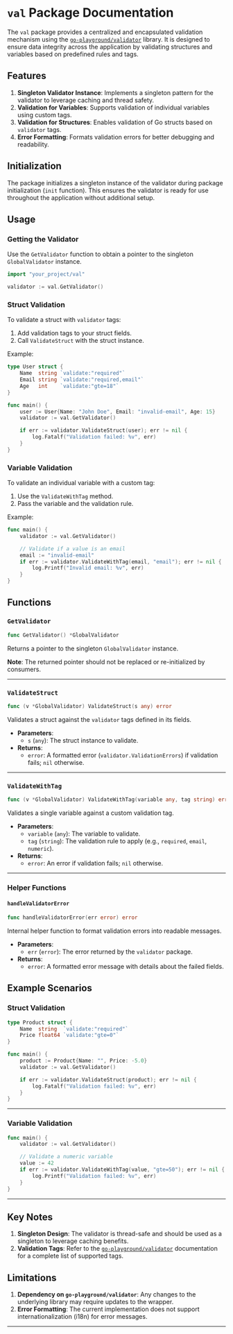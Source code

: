 
# `val` Package Documentation

The `val` package provides a centralized and encapsulated validation mechanism using the [`go-playground/validator`](https://pkg.go.dev/github.com/go-playground/validator/v10) library. It is designed to ensure data integrity across the application by validating structures and variables based on predefined rules and tags.

## Features

1. **Singleton Validator Instance**: Implements a singleton pattern for the validator to leverage caching and thread safety.
2. **Validation for Variables**: Supports validation of individual variables using custom tags.
3. **Validation for Structures**: Enables validation of Go structs based on `validator` tags.
4. **Error Formatting**: Formats validation errors for better debugging and readability.

## Initialization

The package initializes a singleton instance of the validator during package initialization (`init` function). This ensures the validator is ready for use throughout the application without additional setup.

## Usage

### Getting the Validator

Use the `GetValidator` function to obtain a pointer to the singleton `GlobalValidator` instance.

```go
import "your_project/val"

validator := val.GetValidator()
```

### Struct Validation

To validate a struct with `validator` tags:
1. Add validation tags to your struct fields.
2. Call `ValidateStruct` with the struct instance.

Example:

```go
type User struct {
    Name  string `validate:"required"`
    Email string `validate:"required,email"`
    Age   int    `validate:"gte=18"`
}

func main() {
    user := User{Name: "John Doe", Email: "invalid-email", Age: 15}
    validator := val.GetValidator()

    if err := validator.ValidateStruct(user); err != nil {
        log.Fatalf("Validation failed: %v", err)
    }
}
```

### Variable Validation

To validate an individual variable with a custom tag:
1. Use the `ValidateWithTag` method.
2. Pass the variable and the validation rule.

Example:

```go
func main() {
    validator := val.GetValidator()

    // Validate if a value is an email
    email := "invalid-email"
    if err := validator.ValidateWithTag(email, "email"); err != nil {
        log.Printf("Invalid email: %v", err)
    }
}
```

## Functions

### `GetValidator`

```go
func GetValidator() *GlobalValidator
```

Returns a pointer to the singleton `GlobalValidator` instance.

**Note**: The returned pointer should not be replaced or re-initialized by consumers.

---

### `ValidateStruct`

```go
func (v *GlobalValidator) ValidateStruct(s any) error
```

Validates a struct against the `validator` tags defined in its fields.

- **Parameters**:
  - `s` (`any`): The struct instance to validate.
- **Returns**:
  - `error`: A formatted error (`validator.ValidationErrors`) if validation fails; `nil` otherwise.

---

### `ValidateWithTag`

```go
func (v *GlobalValidator) ValidateWithTag(variable any, tag string) error
```

Validates a single variable against a custom validation tag.

- **Parameters**:
  - `variable` (`any`): The variable to validate.
  - `tag` (`string`): The validation rule to apply (e.g., `required`, `email`, `numeric`).
- **Returns**:
  - `error`: An error if validation fails; `nil` otherwise.

---

### Helper Functions

#### `handleValidatorError`

```go
func handleValidatorError(err error) error
```

Internal helper function to format validation errors into readable messages.

- **Parameters**:
  - `err` (`error`): The error returned by the `validator` package.
- **Returns**:
  - `error`: A formatted error message with details about the failed fields.

## Example Scenarios

### Struct Validation

```go
type Product struct {
    Name  string  `validate:"required"`
    Price float64 `validate:"gte=0"`
}

func main() {
    product := Product{Name: "", Price: -5.0}
    validator := val.GetValidator()

    if err := validator.ValidateStruct(product); err != nil {
        log.Fatalf("Validation failed: %v", err)
    }
}
```

---

### Variable Validation

```go
func main() {
    validator := val.GetValidator()

    // Validate a numeric variable
    value := 42
    if err := validator.ValidateWithTag(value, "gte=50"); err != nil {
        log.Printf("Validation failed: %v", err)
    }
}
```

---

## Key Notes

1. **Singleton Design**: The validator is thread-safe and should be used as a singleton to leverage caching benefits.
2. **Validation Tags**: Refer to the [`go-playground/validator`](https://pkg.go.dev/github.com/go-playground/validator/v10#readme-baked-in-validations) documentation for a complete list of supported tags.

## Limitations

1. **Dependency on `go-playground/validator`**: Any changes to the underlying library may require updates to the wrapper.
2. **Error Formatting**: The current implementation does not support internationalization (i18n) for error messages.

---
